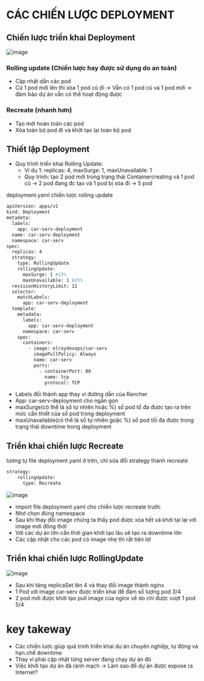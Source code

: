 # CÁC CHIẾN LƯỢC DEPLOYMENT #

## Chiến lược triển khai Deployment
![image](https://github.com/user-attachments/assets/ceefaca0-d854-429f-bed2-10f82c430aec)

### Rolling update (Chiến lược hay được sử dụng do an toàn)
- Cập nhật dần các pod
- Cứ 1 pod mới lên thì xóa 1 pod cũ đi -> Vẫn có 1 pod cũ và 1 pod mới -> đảm bảo dự án vẫn có thể hoạt động được
### Recreate (nhanh hơn)
- Tạo mới hoàn toàn các pod
- Xóa toàn bộ pod đi và khởi tạo lại toàn bộ pod

## Thiết lập Deployment
- Quy trình triển khai Rolling Update:
  + Ví dụ 1: replicas: 4, maxSurge: 1, maxUnavailable: 1
  + Quy trình: tạo 2 pod mới trong trạng thái Containercreating và 1 pod cũ -> 2 pod đang đc tạo và 1 pod bị xóa đi -> 5 pod
 
deployment.yaml chiến lược rolling update
```bash
apiVersion: apps/v1
kind: Deployment
metadata:
  labels:
    app: car-serv-deployment
  name: car-serv-deployment
  namespace: car-serv
spec:
  replicas: 4
  strategy:
    type: RollingUpdate
    rollingUpdate:
      maxSurge: 1 #25%
      maxUnavailable: 1 #25%
  revisionHistoryLimit: 11
  selector:
    matchLabels:
      app: car-serv-deployment
  template:
    metadata:
      labels:
        app: car-serv-deployment
      namespace: car-serv
    spec:
      containers:
        - image: elroydevops/car-serv
          imagePullPolicy: Always
          name: car-serv
          ports:
            - containerPort: 80
              name: tcp
              protocol: TCP
```
- Labels đổi thành app thay vì đường dẫn của Rancher
- App: car-serv-deployment cho ngắn gọn
- maxSurge(có thể là số tự nhiên hoặc %) số pod tố đa được tạo ra trên mức cần thiết của số pod trong deployment
- maxUnavailable(có thể là số tự nhiên goặc %) số pod tối đa được trong trạng thái downtime trong deployment
## Triển khai chiến lược Recreate
tương tự file deployment.yaml ở trên, chỉ sửa đổi strategy thành recreate
```bash
strategy:
    rollingUpdate:
      type: Recreate
```

![image](https://github.com/user-attachments/assets/4c052b5c-9b94-42c1-82a2-d70b3cc7e26e)
- import file deployment.yaml cho chiến lược recreate trước
- Nhớ chọn đúng namespace
- Sau khi thay đổi image chúng ta thấy pod được xóa hết và khởi tại lại với image mới đồng thời
- Với các dự án lớn cần thời gian khởi tạo lâu sẽ tạo ra downtime lớn
- Các cập nhật cho các pod có image nhẹ thì rất tiện lợi
## Triển khai chiến lược RollingUpdate
![image](https://github.com/user-attachments/assets/293a5f10-3f96-47a8-b154-d9bca29f6d80)
- Sau khi tăng replicaSet lên 4 và thay đổi image thành nginx
- 1 Pod với image car-serv được triển khai để đảm số lượng pod 3/4
- 2 pod mới được khởi tạo pull image của nginx về do chỉ được vượt 1 pod 5/4

# key takeway
- Các chiến lược giúp quá trình triển khai dự án chuyên nghiệp, tự động và hạn chế downtime
- Thay vì phải cập nhật từng server đang chạy dự án đó
- Việc khởi tạo dự án đã rành mạch -> Làm sao để dự án được expose ra Internet?
